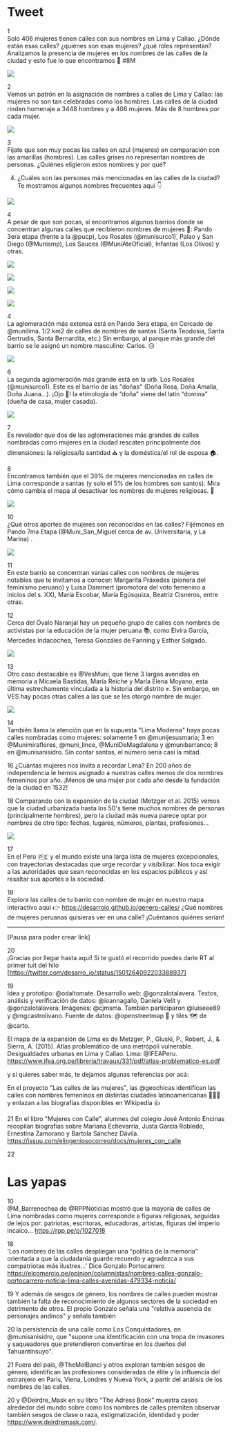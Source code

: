 # Tweet

1  
Solo 406 mujeres tienen calles con sus nombres en Lima y Callao. ¿Dónde están esas calles? ¿quiénes son esas mujeres? ¿qué roles representan? Analizamos la presencia de mujeres en los nombres de las calles de la ciudad y esto fue lo que encontramos 🧵 #8M

![](../../images/twitter1.gif)   
  
2  
Vemos un patrón en la asignación de nombres a calles de Lima y Callao: las mujeres no son tan celebradas como los hombres. Las calles de la ciudad rinden homenaje a 3448 hombres y a 406 mujeres. Más de 8 hombres por cada mujer.  

![](../../images/lima.png) 

3  
Fíjate que son muy pocas las calles en azul (mujeres) en comparación con las amarillas (hombres). Las calles grises no representan nombres de personas. ¿Quiénes eligieron estos nombres y por qué?

4. ¿Cuáles son las personas más mencionadas en las calles de la ciudad? Te mostramos algunos nombres frecuentes aquí 👇

![](../../images/nombres.png)   

4  
A pesar de que son pocas, sí encontramos algunos barrios donde se concentran algunas calles que recibieron nombres de mujeres 💪: Pando 3era etapa (frente a la @pucp), Los Rosales (@munisurco1), Palao y San Diego (@Munismp), Los Sauces (@MuniAteOficial), Infantas (Los Olivos) y otras.  

![](../../images/ag_pando3.png)  

![](../../images/ag_losrosales.png)  

![](../../images/ag_sandiego.png)  

![](../../images/ag_infantas.png)   

4  
La aglomeración más extensa está en Pando 3era etapa, en Cercado de @munilima. 1/2 km2 de calles de nombres de santas (Santa Teodosia, Santa Gertrudis, Santa Bernardita, etc.) Sin embargo, al parque más grande del barrio se le asignó un nombre masculino: Carlos. 😑  

![](../../images/pando3.png)  

6  
La segunda aglomeración más grande está en la urb. Los Rosales (@munisurco1). Este es el barrio de las "doñas" (Doña Rosa, Doña Amalia, Doña Juana...). ¡Ojo 👀! la etimología de “doña” viene del latín “domina” (dueña de casa, mujer casada).  

![](../../images/los_rosales.png)

7  
Es revelador que dos de las aglomeraciones más grandes de calles nombradas como mujeres en la ciudad rescaten principalmente dos dimensiones: la religiosa/la santidad ⛪ y la doméstica/el rol de esposa 🏠. 

8  
Encontramos también que el 39% de mujeres mencionadas en calles de Lima corresponde a santas (y solo el 5% de los hombres son santos). Mira cómo cambia el mapa al desactivar los nombres de mujeres religiosas. 👀  

![](../../images/female_rel.gif)

10  
¿Qué otros aportes de mujeres son reconocidos en las calles? Fijémonos en Pando 7ma Etapa (@Muni_San_Miguel cerca de av. Universitaria, y La Marina) .  

![](../../images/pando7.png)

11  
En este barrio se concentran varias calles con nombres de mujeres notables que te invitamos a conocer: Margarita Práxedes (pionera del feminismo peruano) y Luisa Dammert (promotora del voto femenino a inicios del s. XX), María Escobar, María Egúsquiza, Beatriz Cisneros, entre otras. 

12  
Cerca del Óvalo Naranjal hay un pequeño grupo de calles con nombres de activistas por la educación de la mujer peruana 📚, como Elvira García, Mercedes Indacochea, Teresa Gonzáles de Fanning y Esther Salgado.

![](../../images/naranjal.png)

13  
Otro caso destacable es @VesMuni, que tiene 3 largas avenidas en memoria a Micaela Bastidas, María Reiche y María Elena Moyano, esta última estrechamente vinculada a la historia del distrito ✊. Sin embargo, en VES hay pocas otras calles a las que se les otorgó nombre de mujer.

![](../../images/ves.png)

14  
También llama la atención que en la supuesta "Lima Moderna" haya pocas calles nombradas como mujeres: solamente 1 en @munijesusmaria; 3 en @Munimiraflores, @muni_lince, @MuniDeMagdalena y @munibarranco; 8 en @munisanisidro. Sin contar santas, el número sería casi la mitad.

16
¿Cuántas mujeres nos invita a recordar Lima? En 200 años de independencia le hemos asignado a nuestras calles menos de dos nombres femeninos por año. ¡Menos de una mujer por cada año desde la fundación de la ciudad en 1532!

18
Comparando con la expansión de la ciudad (Metzger et al. 2015) vemos que la ciudad urbanizada hasta los 50's tiene muchos nombres de personas (principalmente hombres), pero la ciudad más nueva parece optar por nombres de otro tipo: fechas, lugares, números, plantas, profesiones...  

![](../../images/metzger_et_al.png)

17  
En el Perú 🇵🇪 y el mundo existe una larga lista de mujeres excepcionales, con trayectorias destacadas que urge recordar y visibilizar. Nos toca exigir a las autoridades que sean reconocidas en los espacios públicos y así resaltar sus aportes a la sociedad.

18  
Explora las calles de tu barrio con nombre de mujer en nuestro mapa interactivo aquí 👉 https://desarroio.github.io/genero-calles/ ¿Qué nombres de mujeres peruanas quisieras ver en una calle? ¡Cuéntanos quiénes serían!


----
[Pausa para poder crear link]

20  
¡Gracias por llegar hasta aquí! Si te gustó el recorrido puedes darle RT al primer tuit del hilo [https://twitter.com/desarro_io/status/1501264092203388937]

19  
Idea y prototipo: @odaltomate. Desarrollo web: @gonzalotalavera. Textos, análisis y verificación de datos: @ioannagallo, Daniela Velit y @gonzalotalavera. Imágenes: @cjmsma. También participaron @luiseee89 y @mgcastrolivano. Fuente de datos: @openstreetmap 🔎 y tiles 🗺️ de @carto. 

El mapa de la expansión de Lima es de Metzger, P., Gluski, P., Robert, J., & Sierra, A. (2015). Atlas problemático de una metrópoli vulnerable. Desigualdades urbanas en Lima y Callao. Lima: @IFEAPeru. https://www.ifea.org.pe/libreria/travaux/331/pdf/atlas-problematico-es.pdf


y si quieres saber más, te dejamos algunas referencias por acá:

En el proyecto "Las calles de las mujeres", las @geochicas identifican las calles con nombres femeninos en distintas ciudades latinoamericanas 👏👏👏 y enlazan a las biografías disponibles en Wikipedia 👍

21
En el libro "Mujeres con Calle", alumnes del colegio José Antonio Encinas recopilan biografías sobre Mariana Echevarría, Justa García Robledo, Ernestina Zamorano y Bartola Sánchez Dávila. https://issuu.com/elingeniosocorreo/docs/mujeres_con_calle

22



# Las yapas

10  
@M_Barrenechea de @RPPNoticias mostró que la mayoría de calles de Lima nombradas como mujeres corresponde a figuras religiosas, seguidas de lejos por: patriotas, escritoras, educadoras, artistas, figuras del imperio incaico... https://rpp.pe/p/1027018

18  
'Los nombres de las calles despliegan una “política de la memoria” orientada a que la ciudadanía guarde recuerdo y agradezca a sus compatriotas más ilustres...' Dice Gonzalo Portocarrero https://elcomercio.pe/opinion/columnistas/nombres-calles-gonzalo-portocarrero-noticia-lima-calles-avenidas-479334-noticia/

19
Y además de sesgos de género, los nombres de calles pueden mostrar también la falta de reconocimiento de algunos sectores de la sociedad en detrimento de otros. El propio Gonzalo señala una "relativa ausencia de personajes andinos" y señala también

20
la persistencia de una calle como Los Conquistadores, en @munisanisidro, que "supone una identificación con una tropa de invasores y saqueadores que pretendieron convertirse en los dueños del Tahuantinsuyo".

21 Fuera del país, @TheMelBanci y otros exploran también sesgos de género, identifican las profesiones consideradas de élite y la influencia del extranjero en Paris, Viena, Londres y Nueva York, a partir del análisis de los nombres de las calles.

20 y @Deirdre_Mask en su libro "The Adress Book" muestra casos alrededor del mundo sobre como los nombres de calles premiten observar también sesgos de clase o raza, estigmatización, identidad y poder https://www.deirdremask.com/. 


